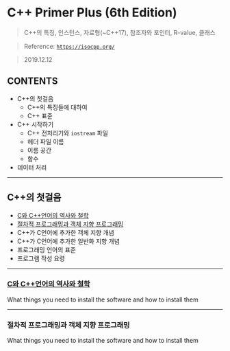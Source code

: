 # C++ Primer Plus (6th Edition)

> C++의 특징, 인스턴스, 자료형(~C++17), 참조자와 포인터, R-value, 클래스 

> Reference: <a href="https://isocpp.org/" target="_blank">`https://isocpp.org/`</a>

> 2019.12.12


## **CONTENTS**
- C++의 첫걸음
  - C++의 특징들에 대하여
  - C++ 표준
- C++ 시작하기
  - C++ 전처리기와 `iostream` 파일
  - 헤더 파일 이름
  - 이름 공간
  - 함수
- 데이터 처리

---

## C++의 첫걸음

- <a href="#sec1_01">C와 C++언어의 역사와 철학</a>
- <a href="#sec1_02">절차적 프로그래밍과 객체 지향 프로그래밍</a>
- C++가 C언어에 추가한 객체 지향 개념
- C++가 C언어에 추가한 일반화 지향 개념
- 프로그래밍 언어의 표준
- 프로그램 작성 요령

---

### [C와 C++언어의 역사와 철학](https://github.com/sokhyg9016/CPP_NOTE_01/blob/master/README.md#sec1_01)
What things you need to install the software and how to install them

---

<h3 id = "sec1_02">절차적 프로그래밍과 객체 지향 프로그래밍</h3>
What things you need to install the software and how to install them

